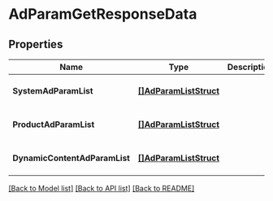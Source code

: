 # AdParamGetResponseData

## Properties
Name | Type | Description | Notes
------------ | ------------- | ------------- | -------------
**SystemAdParamList** | [**[]AdParamListStruct**](ad_param_list_struct.md) |  | [optional] [default to null]
**ProductAdParamList** | [**[]AdParamListStruct**](ad_param_list_struct.md) |  | [optional] [default to null]
**DynamicContentAdParamList** | [**[]AdParamListStruct**](ad_param_list_struct.md) |  | [optional] [default to null]

[[Back to Model list]](../README.md#documentation-for-models) [[Back to API list]](../README.md#documentation-for-api-endpoints) [[Back to README]](../README.md)


